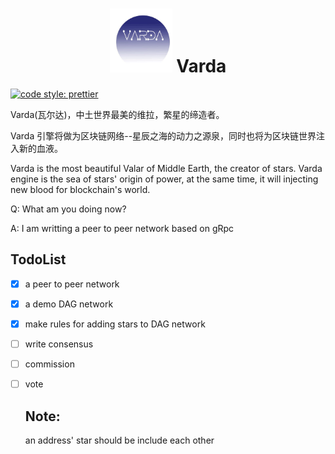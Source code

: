<h1 align=center><img src="./src/images/logo.jpeg" width=100/> Varda </h1>

[![code style: prettier](https://img.shields.io/badge/code_style-prettier-ff69b4.svg?style=flat-square)](https://github.com/prettier/prettier)

Varda(瓦尔达)，中土世界最美的维拉，繁星的缔造者。

Varda 引擎将做为区块链网络--星辰之海的动力之源泉，同时也将为区块链世界注入新的血液。

Varda is the most beautiful Valar of Middle Earth, the creator of stars.
Varda engine is the sea of stars' origin of power, at the same time, it will injecting new blood for blockchain's world.

Q: What am you doing now?

A: I am writting a peer to peer network based on gRpc

## TodoList

* [x] a peer to peer network
* [x] a demo DAG network
* [x] make rules for adding stars to DAG network
* [ ] write consensus
* [ ] commission
* [ ] vote

  ## Note:

  an address' star should be include each other
